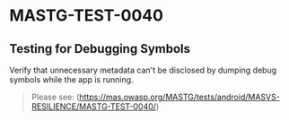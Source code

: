 #  MASTG-TEST-0040

## Testing for Debugging Symbols

Verify that unnecessary metadata can't be disclosed by dumping debug symbols while the app is running.

> Please see: (https://mas.owasp.org/MASTG/tests/android/MASVS-RESILIENCE/MASTG-TEST-0040/)